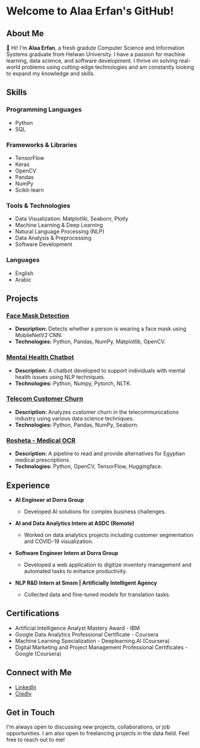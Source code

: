 # Welcome to Alaa Erfan's GitHub!

## About Me

👋 Hi! I'm **Alaa Erfan**, a fresh gradute Computer Science and Information Systems graduate from Helwan University. I have a passion for machine learning, data science, and software development. I thrive on solving real-world problems using cutting-edge technologies and am constantly looking to expand my knowledge and skills.

## Skills

### Programming Languages
- Python
- SQL

### Frameworks & Libraries
- TensorFlow
- Keras
- OpenCV
- Pandas
- NumPy
- Scikit-learn

### Tools & Technologies
- Data Visualization: Matplotlib, Seaborn, Plotly
- Machine Learning & Deep Learning
- Natural Language Processing (NLP)
- Data Analysis & Preprocessing
- Software Development

### Languages
- English
- Arabic

## Projects

### [Face Mask Detection](https://github.com/AlaaErfan/Face_Mask_detection)
- **Description:** Detects whether a person is wearing a face mask using MobileNetV2 CNN.
- **Technologies:** Python, Pandas, NumPy, Matplotlib, OpenCV.

### [Mental Health Chatbot](https://github.com/AlaaErfan/ChatBotMentalHealth)
- **Description:** A chatbot developed to support individuals with mental health issues using NLP techniques.
- **Technologies:** Python, Numpy, Pytorch, NLTK.

### [Telecom Customer Churn](https://github.com/AlaaErfan/CodeClause-DataScience/blob/main/Telcom-Customer-Chrun/Telcom-Customer-Chrun.ipynb)
- **Description:** Analyzes customer churn in the telecommunications industry using various data science techniques.
- **Technologies:** Python, Pandas, NumPy, Seaborn.

### [Rosheta - Medical OCR](https://github.com/AlaaErfan/Medical-OCR)
- **Description:** A pipeline to read and provide alternatives for Egyptian medical prescriptions.
- **Technologies:** Python, OpenCV, TensorFlow, Huggingface.

## Experience

- **AI Engineer at Dorra Group**
  - Developed AI solutions for complex business challenges.

- **AI and Data Analytics Intern at ASDC (Remote)**
  - Worked on data analytics projects including customer segmentation and COVID-19 visualization.

- **Software Engineer Intern at Dorra Group**
  - Developed a web application to digitize inventory management and automated tasks to enhance productivity.

- **NLP R&D Intern at Smsm | Artificially Intelligent Agency**
  - Collected data and fine-tuned models for translation tasks.

## Certifications

- Artificial Intelligence Analyst Mastery Award - IBM
- Google Data Analytics Professional Certificate - Coursera
- Machine Learning Specialization - Deeplearning.AI (Coursera)
- Digital Marketing and Project Management Professional Certificates - Google (Coursera)

## Connect with Me

- [LinkedIn](https://www.linkedin.com/in/alaaerfan/)
- [Credly](https://www.credly.com/users/alaa-erfan/badges)

## Get in Touch

I'm always open to discussing new projects, collaborations, or job opportunities. I am also open to freelancing projects in the data field. Feel free to reach out to me!
